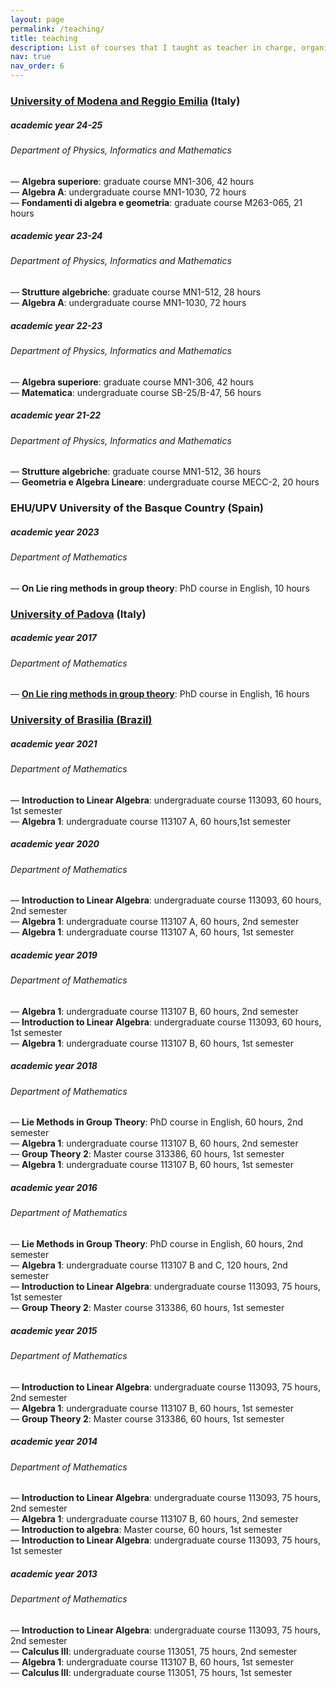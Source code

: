 ```yaml
---
layout: page
permalink: /teaching/
title: teaching
description: List of courses that I taught as teacher in charge, organized by universities. Advising information and some teaching material.
nav: true
nav_order: 6
---
```



<h3 class="mt-4"><a href="https://moodle.unimore.it/">University of Modena and Reggio Emilia</a> (Italy)</h3>

<div class="card mt-3">
  <div class="p-3">
    <div class="row">
      <div class="col-sm-10">
        <h5 class="font-weight-bold">academic year 24-25</h5>
      </div>
      <div class="col-sm-2 text-left text-sm-right">
      </div>
    </div>
    <h6 class="font-italic mt-2 mt-sm-0">Department of Physics, Informatics and Mathematics</h6>
      — <b>Algebra superiore</b>: graduate course MN1-306, 42 hours <br>
      — <b>Algebra A</b>: undergraduate course MN1-1030, 72 hours <br> 
      — <b>Fondamenti di algebra e geometria</b>: graduate course M263-065, 21 hours 
  </div>
</div>
<div class="card mt-3">
  <div class="p-3">
    <div class="row">
      <div class="col-sm-10">
        <h5 class="font-weight-bold">academic year 23-24</h5>
      </div>
      <div class="col-sm-2 text-left text-sm-right">
      </div>
    </div>
    <h6 class="font-italic mt-2 mt-sm-0">Department of Physics, Informatics and Mathematics</h6>
      — <b>Strutture algebriche</b>: graduate course MN1-512, 28 hours <br>
      — <b>Algebra A</b>: undergraduate course MN1-1030, 72 hours <br>
  </div>
</div>
<div class="card mt-3">
  <div class="p-3">
    <div class="row">
      <div class="col-sm-10">
        <h5 class="font-weight-bold">academic year 22-23</h5>
      </div>
      <div class="col-sm-2 text-left text-sm-right">
      </div>
    </div>
    <h6 class="font-italic mt-2 mt-sm-0">Department of Physics, Informatics and Mathematics</h6>
      — <b>Algebra superiore</b>: graduate course MN1-306, 42 hours <br>
      — <b>Matematica</b>: undergraduate course SB-25/B-47, 56 hours <br> 
  </div>
</div>
<div class="card mt-3">
  <div class="p-3">
    <div class="row">
      <div class="col-sm-10">
        <h5 class="font-weight-bold">academic year 21-22</h5>
      </div>
      <div class="col-sm-2 text-left text-sm-right">
      </div>
    </div>
    <h6 class="font-italic mt-2 mt-sm-0">Department of Physics, Informatics and Mathematics</h6>
      — <b>Strutture algebriche</b>: graduate course MN1-512, 36 hours <br>
      — <b>Geometria e Algebra Lineare</b>: undergraduate course MECC-2, 20 hours <br>
  </div>
</div>


<h3 class="mt-4">EHU/UPV University of the Basque Country (Spain) </h3>

<div class="card mt-3">
  <div class="p-3">
    <div class="row">
      <div class="col-sm-10">
        <h5 class="font-weight-bold">academic year 2023</h5>
      </div>
      <div class="col-sm-2 text-left text-sm-right">
      </div>
    </div>
    <h6 class="font-italic mt-2 mt-sm-0">Department of Mathematics</h6>
      — <b>On Lie ring methods in group theory</b>: PhD course in English, 10 hours
  </div>
 </div> 


<h3 class="mt-4"><a href="https://dottorato.math.unipd.it/current_activity/past_courses">University of Padova</a> (Italy) </h3>

<div class="card mt-3">
  <div class="p-3">
    <div class="row">
      <div class="col-sm-10">
        <h5 class="font-weight-bold">academic year 2017</h5>
      </div>
      <div class="col-sm-2 text-left text-sm-right">
      </div>
    </div>
    <h6 class="font-italic mt-2 mt-sm-0">Department of Mathematics</h6>
     — <b><a href="https://www.math.unipd.it/~dottmath/corsi2018/Acciarri.pdf">On Lie ring methods in group theory</a></b>: PhD course in English, 16 hours
  </div>
 </div> 


<h3 class="mt-4"><a href="https://moodle.mat.unb.br/?lang=pt_br">University of Brasilia (Brazil)</a></h3>

<div class="card mt-3">
  <div class="p-3">
    <div class="row">
      <div class="col-sm-10">
        <h5 class="font-weight-bold">academic year 2021</h5>
      </div>
      <div class="col-sm-2 text-left text-sm-right">
      </div>
    </div>
    <h6 class="font-italic mt-2 mt-sm-0">Department of Mathematics</h6>
      — <b>Introduction to Linear Algebra</b>: undergraduate course 113093, 60 hours, 1st semester<br>
      — <b>Algebra 1</b>: undergraduate course 113107 A, 60 hours,1st semester <br>
  </div>
</div>
<div class="card mt-3">
  <div class="p-3">
    <div class="row">
      <div class="col-sm-10">
        <h5 class="font-weight-bold">academic year 2020</h5>
      </div>
      <div class="col-sm-2 text-left text-sm-right">
      </div>
    </div>
    <h6 class="font-italic mt-2 mt-sm-0">Department of Mathematics</h6>
      — <b>Introduction to Linear Algebra</b>: undergraduate course 113093, 60 hours, 2nd semester<br>
      — <b>Algebra 1</b>: undergraduate course 113107 A, 60 hours, 2nd semester <br>
      — <b>Algebra 1</b>: undergraduate course 113107 A, 60 hours, 1st semester <br>
  </div>
</div>
<div class="card mt-3">
  <div class="p-3">
    <div class="row">
      <div class="col-sm-10">
        <h5 class="font-weight-bold">academic year 2019</h5>
      </div>
      <div class="col-sm-2 text-left text-sm-right">
      </div>
    </div>
    <h6 class="font-italic mt-2 mt-sm-0">Department of Mathematics</h6>
      — <b>Algebra 1</b>: undergraduate course 113107 B, 60 hours, 2nd semester <br>
      — <b>Introduction to Linear Algebra</b>: undergraduate course 113093, 60 hours, 1st semester<br>
     — <b>Algebra 1</b>: undergraduate course 113107 B, 60 hours, 1st semester <br>
  </div>
</div>
<div class="card mt-3">
  <div class="p-3">
    <div class="row">
      <div class="col-sm-10">
        <h5 class="font-weight-bold">academic year 2018</h5>
      </div>
      <div class="col-sm-2 text-left text-sm-right">
      </div>
    </div>
    <h6 class="font-italic mt-2 mt-sm-0">Department of Mathematics</h6>
     — <b>Lie Methods in Group Theory</b>: PhD course in English, 60 hours, 2nd semester <br>
     — <b>Algebra 1</b>: undergraduate course 113107 B, 60 hours, 2nd semester <br>
     — <b>Group Theory 2</b>: Master course 313386, 60 hours, 1st semester<br>
     — <b>Algebra 1</b>: undergraduate course 113107 B, 60 hours, 1st semester <br>
  </div>
</div>
<div class="card mt-3">
  <div class="p-3">
    <div class="row">
      <div class="col-sm-10">
        <h5 class="font-weight-bold">academic year 2016</h5>
      </div>
      <div class="col-sm-2 text-left text-sm-right">
      </div>
    </div>
    <h6 class="font-italic mt-2 mt-sm-0">Department of Mathematics</h6>
      — <b>Lie Methods in Group Theory</b>: PhD course in English, 60 hours, 2nd semester <br>
      — <b>Algebra 1</b>: undergraduate course 113107 B and C, 120 hours, 2nd semester <br>
      — <b>Introduction to Linear Algebra</b>: undergraduate course 113093, 75 hours, 1st semester<br>
      — <b>Group Theory 2</b>: Master course 313386, 60 hours, 1st semester <br>
  </div>
</div>
<div class="card mt-3">
  <div class="p-3">
    <div class="row">
      <div class="col-sm-10">
        <h5 class="font-weight-bold">academic year 2015</h5>
      </div>
      <div class="col-sm-2 text-left text-sm-right">
      </div>
    </div>
    <h6 class="font-italic mt-2 mt-sm-0">Department of Mathematics</h6>
      — <b>Introduction to Linear Algebra</b>: undergraduate course 113093, 75 hours, 2nd semester <br>
      — <b>Algebra 1</b>: undergraduate course 113107 B, 60 hours, 1st semester<br>
      — <b>Group Theory 2</b>: Master course 313386, 60 hours, 1st semester <br>
  </div>
</div>
<div class="card mt-3">
  <div class="p-3">
    <div class="row">
      <div class="col-sm-10">
        <h5 class="font-weight-bold">academic year 2014</h5>
      </div>
      <div class="col-sm-2 text-left text-sm-right">
      </div>
    </div>
    <h6 class="font-italic mt-2 mt-sm-0">Department of Mathematics</h6>
      — <b>Introduction to Linear Algebra</b>: undergraduate course 113093, 75 hours, 2nd semester <br>
      — <b>Algebra 1</b>: undergraduate course 113107 B, 60 hours, 2nd semester<br>
      — <b>Introduction to algebra</b>: Master course, 60 hours, 1st semester<br>
      — <b>Introduction to Linear Algebra</b>: undergraduate course 113093, 75 hours, 1st semester <br>
  </div>
</div>
<div class="card mt-3">
  <div class="p-3">
    <div class="row">
      <div class="col-sm-10">
        <h5 class="font-weight-bold">academic year 2013</h5>
      </div>
      <div class="col-sm-2 text-left text-sm-right">
      </div>
    </div>
    <h6 class="font-italic mt-2 mt-sm-0">Department of Mathematics</h6>
      — <b>Introduction to Linear Algebra</b>: undergraduate course 113093, 75 hours, 2nd semester <br>
      — <b>Calculus III</b>: undergraduate course 113051, 75 hours, 2nd semester<br>
      — <b>Algebra 1</b>: undergraduate course 113107 B, 60 hours, 1st semester<br>
      — <b>Calculus III</b>: undergraduate course 113051, 75 hours, 1st semester <br>
  </div>
</div>


<!--- 
commenti
-->
